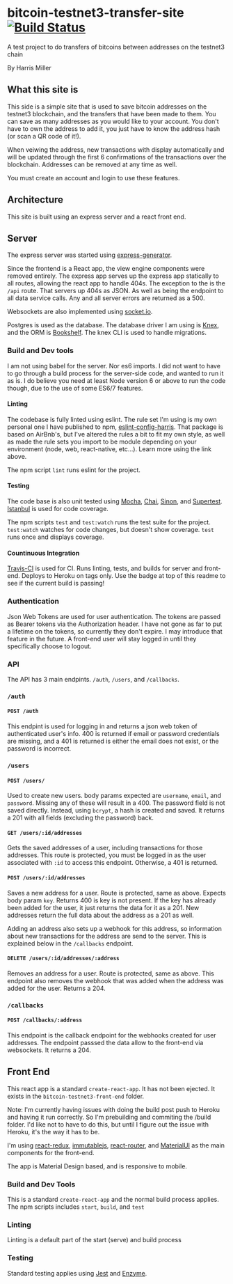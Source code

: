# bitcoin-testnet3-transfer-site [![Build Status](https://travis-ci.org/Harris-Miller/bitcoin-testnet3-transfer-site.svg?branch=master)](https://travis-ci.org/Harris-Miller/bitcoin-testnet3-transfer-site)

A test project to do transfers of bitcoins between addresses on the testnet3 chain

By Harris Miller

## What this site is

This side is a simple site that is used to save bitcoin addresses on the testnet3 blockchain, and the transfers that have been made to them. You can save as many addresses as you would like to your account. You don't have to own the address to add it, you just have to know the address hash (or scan a QR code of it!).

When veiwing the address, new transactions with display automatically and will be updated through the first 6 confirmations of the transactions over the blockchain. Addresses can be removed at any time as well.

You must create an account and login to use these features. 

## Architecture

This site is built using an express server and a react front end.

## Server

The express server was started using [express-generator](https://expressjs.com/en/starter/generator.html).

Since the frontend is a React app, the view engine components were removed entirely. The express app serves up the express app statically to all routes, allowing the react app to handle 404s. The exception to the is the `/api` route. That servers up 404s as JSON. As well as being the endpoint to all data service calls. Any and all server errors are returned as a 500.

Websockets are also implemented using [socket.io](https://socket.io/).

Postgres is used as the database. The database driver I am using is [Knex](https://knexjs.org/), and the ORM is [Bookshelf](http://bookshelfjs.org/). The knex CLI is used to handle migrations.

### Build and Dev tools

I am not using babel for the server. Nor es6 imports. I did not want to have to go through a build process for the server-side code, and wanted to run it as is. I do believe you need at least Node version 6 or above to run the code though, due to the use of some ES6/7 features.

#### Linting

The codebase is fully linted using eslint. The rule set I'm using is my own personal one I have published to npm, [eslint-config-harris](https://www.npmjs.com/package/eslint-config-harris). That package is based on AirBnb's, but I've altered the rules a bit to fit my own style, as well as made the rule sets you import to be module depending on your environment (node, web, react-native, etc...). Learn more using the link above.

The npm script `lint` runs eslint for the project.

#### Testing

The code base is also unit tested using [Mocha](https://mochajs.org/), [Chai](http://www.chaijs.com/), [Sinon](http://sinonjs.org/), and [Supertest](https://github.com/visionmedia/supertest). [Istanbul](https://istanbul.js.org/) is used for code coverage.

The npm scripts `test` and `test:watch` runs the test suite for the project. `test:watch` watches for code changes, but doesn't show coverage. `test` runs once and displays coverage.

#### Countinuous Integration

[Travis-CI](https://travis-ci.org/) is used for CI. Runs linting, tests, and builds for server and front-end. Deploys to Heroku on tags only. Use the badge at top of this readme to see if the current build is passing!

### Authentication

Json Web Tokens are used for user authentication. The tokens are passed as Bearer tokens via the Authorization header. I have not gone as far to put a lifetime on the tokens, so currently they don't expire. I may introduce that feature in the future. A front-end user will stay logged in until they specifically choose to logout.

### API

The API has 3 main endpints. `/auth`, `/users`, and `/callbacks`.

### `/auth`

#### `POST /auth`

This endpint is used for logging in and returns a json web token of authenticated user's info. 400 is returned if email or password credentials are missing, and a 401 is returned is either the email does not exist, or the password is incorrect.

### `/users`

#### `POST /users/`

Used to create new users. body params expected are `username`, `email`, and `password`. Missing any of these will result in a 400. The password field is not saved directly. Instead, using `bcrypt`, a hash is created and saved. It returns a 201 with all fields (excluding the password) back.

#### `GET /users/:id/addresses`

Gets the saved addresses of a user, including transactions for those addresses. This route is protected, you must be logged in as the user associated with `:id` to access this endpoint. Otherwise, a 401 is returned.

#### `POST /users/:id/addresses`

Saves a new address for a user. Route is protected, same as above. Expects body param `key`. Returns 400 is key is not present. If the key has already been added for the user, it just returns the data for it as a 201. New addresses return the full data about the address as a 201 as well.

Adding an address also sets up a webhook for this address, so information about new transactions for the address are send to the server. This is explained below in the `/callbacks` endpoint.

#### `DELETE /users/:id/addresses/:address`

Removes an address for a user. Route is protected, same as above. This endpoint also removes the webhook that was added when the address was added for the user. Returns a 204.

### `/callbacks`

#### `POST /callbacks/:address`

This endpoint is the callback endpoint for the webhooks created for user addresses. The endpoint passsed the data allow to the front-end via websockets. It returns a 204.

## Front End

This react app is a standard `create-react-app`. It has not been ejected. It exists in the `bitcoin-testnet3-front-end` folder.

Note: I'm currently having issues with doing the build post push to Heroku and having it run correctly. So I'm prebuilding and commiting the /build folder. I'd like not to have to do this, but until I figure out the issue with Heroku, it's the way it has to be.

I'm using [react-redux](https://github.com/reduxjs/react-redux), [immutablejs](https://facebook.github.io/immutable-js/), [react-router](https://reacttraining.com/react-router/web/guides/philosophy), and [MaterialUI](https://material-ui.com/) as the main components for the front-end.

The app is Material Design based, and is responsive to mobile.

### Build and Dev Tools

This is a standard `create-react-app` and the normal build process applies. The npm scripts includes `start`, `build`, and `test`

### Linting

Linting is a default part of the start (serve) and build process

### Testing

Standard testing applies using [Jest](https://jestjs.io/) and [Enzyme](http://airbnb.io/enzyme/).